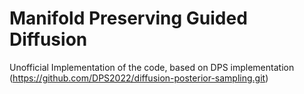 # Manifold Preserving Guided Diffusion
Unofficial Implementation of the code, based on DPS implementation (https://github.com/DPS2022/diffusion-posterior-sampling.git)
